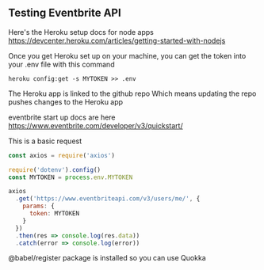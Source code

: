 ## Testing Eventbrite API

Here's the Heroku setup docs for node apps
https://devcenter.heroku.com/articles/getting-started-with-nodejs

Once you get Heroku set up on your machine, you can get the token into your .env file with this command
```
heroku config:get -s MYTOKEN >> .env
```
The Heroku app is linked to the github repo
Which means updating the repo pushes changes to the Heroku app

eventbrite start up docs are here
https://www.eventbrite.com/developer/v3/quickstart/


This is a basic request

```javascript
const axios = require('axios')

require('dotenv').config()
const MYTOKEN = process.env.MYTOKEN

axios
  .get('https://www.eventbriteapi.com/v3/users/me/', {
    params: {
      token: MYTOKEN
    }
  })
  .then(res => console.log(res.data))
  .catch(error => console.log(error))
```

@babel/register package is installed so you can use Quokka